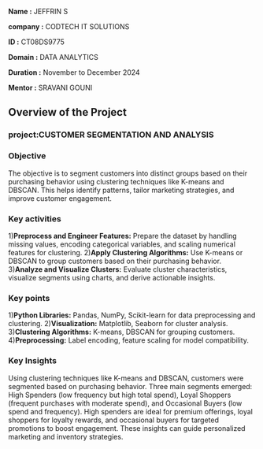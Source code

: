 **Name :** JEFFRIN S

**company :** CODTECH IT SOLUTIONS

**ID :** CT08DS9775

**Domain :** DATA ANALYTICS

**Duration :** November to December 2024

**Mentor :** SRAVANI GOUNI

## Overview of the Project

### project:CUSTOMER SEGMENTATION AND ANALYSIS

### Objective 
The objective is to segment customers into distinct groups based on their purchasing behavior using clustering techniques like K-means and DBSCAN. This helps identify patterns, tailor marketing strategies, and improve customer engagement.

### Key activities
1)**Preprocess and Engineer Features:** Prepare the dataset by handling missing values, encoding categorical variables, and scaling numerical features for clustering.
2)**Apply Clustering Algorithms:** Use K-means or DBSCAN to group customers based on their purchasing behavior.
3)**Analyze and Visualize Clusters:** Evaluate cluster characteristics, visualize segments using charts, and derive actionable insights.

### Key points
1)**Python Libraries:** Pandas, NumPy, Scikit-learn for data preprocessing and clustering.
2)**Visualization:** Matplotlib, Seaborn for cluster analysis.
3)**Clustering Algorithms:** K-means, DBSCAN for grouping customers.
4)**Preprocessing:** Label encoding, feature scaling for model compatibility.

### Key Insights
Using clustering techniques like K-means and DBSCAN, customers were segmented based on purchasing behavior. Three main segments emerged: High Spenders (low frequency but high total spend), Loyal Shoppers (frequent purchases with moderate spend), and Occasional Buyers (low spend and frequency). High spenders are ideal for premium offerings, loyal shoppers for loyalty rewards, and occasional buyers for targeted promotions to boost engagement. These insights can guide personalized marketing and inventory strategies.








